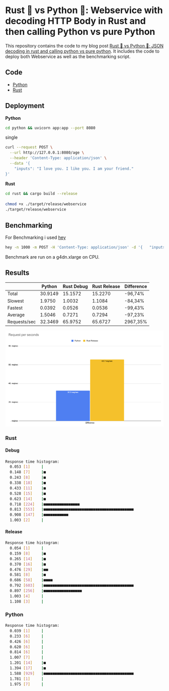 # Rust 🦀 vs Python 🐍: Webservice with decoding HTTP Body in Rust and then calling Python vs pure Python

This repository contains the code to my blog post [Rust 🦀 vs Python 🐍: JSON decoding in rust and calling python vs pure python](). It includes the code to deploy both Webservice as well as the benchmarking script.

## Code

- [Python](./python)
- [Rust](./rust)

## Deployment

**Python**

```bash
cd python && uvicorn app:app --port 8080
```

single

```bash
curl --request POST \
  --url http://127.0.0.1:8080/age \
  --header 'Content-Type: application/json' \
  --data '{
	"inputs": "I love you. I like you. I am your friend."
}'
```

**Rust**

```bash
cd rust && cargo build --release

chmod +x ./target/release/webservice
./target/release/webservice
```

## Benchmarking

For Benchmarking i used [hey](https://github.com/rakyll/hey)

```bash
hey -n 1000 -m POST -H 'Content-Type: application/json' -d '{	"inputs": "I love you. I like you. I am your friend."}' http://127.0.0.1:8080/age
```

Benchmark are run on a g4dn.xlarge on CPU.


## Results

|              | Python     | Rust Debug  | Rust Release | Difference |
|--------------|------------|-------------|--------------|------------|
| Total        | 30.9149     | 15.1572      | 15.2270       | -96,74%    |
| Slowest      | 1.9750     | 1.0032      | 1.1084      | -84,34%    |
| Fastest      | 0.0392     | 0.0526      | 0.0536       | -99,43%    |
| Average      | 1.5046     | 0.7271      | 0.7294       | -97,23%    |
| Requests/sec | 32.3469 | 65.9752 | 65.6727  | 2967,35%   |

![requests-per-second](req_sec.png)

### Rust

#### Debug

```bash
Response time histogram:
  0.053 [1]     |
  0.148 [7]     |■
  0.243 [8]     |■
  0.338 [18]    |■
  0.433 [11]    |■
  0.528 [15]    |■
  0.623 [14]    |■
  0.718 [224]   |■■■■■■■■■■■■■■■■
  0.813 [553]   |■■■■■■■■■■■■■■■■■■■■■■■■■■■■■■■■■■■■■■■■
  0.908 [147]   |■■■■■■■■■■■
  1.003 [2]     |
```

#### Release

```bash
Response time histogram:
  0.054 [1]     |
  0.159 [8]     |■
  0.265 [14]    |■
  0.370 [16]    |■
  0.476 [29]    |■■
  0.581 [8]     |■
  0.686 [58]    |■■■■
  0.792 [603]   |■■■■■■■■■■■■■■■■■■■■■■■■■■■■■■■■■■■■■■■■
  0.897 [256]   |■■■■■■■■■■■■■■■■■
  1.003 [4]     |
  1.108 [3]     |
```

### Python

```bash
Response time histogram:
  0.039 [1]     |
  0.233 [6]     |
  0.426 [6]     |
  0.620 [6]     |
  0.814 [6]     |
  1.007 [7]     |
  1.201 [14]    |■
  1.394 [17]    |■
  1.588 [929]   |■■■■■■■■■■■■■■■■■■■■■■■■■■■■■■■■■■■■■■■■
  1.781 [1]     |
  1.975 [7]     |
```